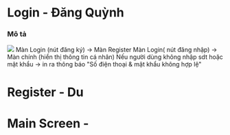 # Login - Đăng Quỳnh
### Mô tả
<img src="https://i.imgur.com/FrXoTyy.png">
Màn Login (nút đăng ký) -> Màn Register
Màn Login( nút đăng nhập) -> Màn chính (hiển thị thông tin cá nhân)
Nếu người dùng không nhập sdt hoặc mật khẩu -> in ra thông báo "Số điện thoại & mật khẩu không hợp lệ"

# Register - Du

# Main Screen -
